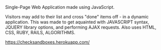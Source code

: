 Single-Page Web Application made using JavaScript.

Visitors may add to their list and cross "done" items off - in a dynamic application.
This was made to get aquainted with JAVASCRIPT syntax, JQUERY library options, and performing AJAX requests.
Also uses HTML, CSS, RUBY, RAILS, ALGORITHMS. 

https://checksandboxes.herokuapp.com/
